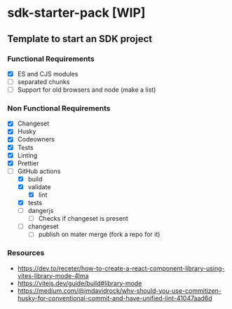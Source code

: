 # sdk-starter-pack [WIP]

## Template to start an SDK project

### Functional Requirements

- [x] ES and CJS modules
- [ ] separated chunks
- [ ] Support for old browsers and node (make a list)

### Non Functional Requirements

- [x] Changeset
- [x] Husky
- [x] Codeowners
- [x] Tests
- [x] Linting
- [x] Prettier
- [ ] GitHub actions
  - [x] build
  - [x] validate
    - [x] lint
  - [x] tests
  - [ ] dangerjs
    - [ ] Checks if changeset is present
  - [ ] changeset
    - [ ] publish on mater merge (fork a repo for it)

### Resources

- https://dev.to/receter/how-to-create-a-react-component-library-using-vites-library-mode-4lma
- https://vitejs.dev/guide/build#library-mode
- https://medium.com/@imdavidrock/why-should-you-use-commitizen-husky-for-conventional-commit-and-have-unified-lint-41047aad6d
